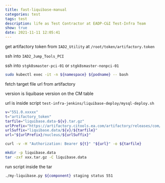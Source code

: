 ```yaml
---
title: fast-liquibase-manual
categories: test
tags: test
description: life as Test Contractor at EADP-C&I Test-Infra Team
show: true
date: 2021-11-11 12:05:41
---
```


get artifactory token from `IAD2_Utility` at `/root/token/artifactory.token`

ssh into `IAD2_Jump_Tools_PCI`

ssh into `stgk8smaster-pci-01` or `stgk8smaster-nonpci-01`

```bash
sudo kubectl exec -it -n ${namespace} ${podname} -- bash
```

fetch target file url from artifactory

version is liquibase version on the CM table

url is inside script `test-infra-jenkins/liquibase-deploy/mysql-deploy.sh`

```bash
v="551.0.xxxxx"
t="artifactory_token"
tarfile="liquibase.data-${v}.tar.gz"
urlPrefix="https://artifactory.citools.ea.com/artifactory/releases/com/ea"
urlSuffix="liquibase.data/${v}/${tarfile}"
url="${urlPrefix}/nucleus/${urlSuffix}"

curl -v -H "Authorization: Bearer ${t}" "${url}" -o ${tarfile}
```



```bash
mkdir -p liquibase.data
tar -zxf xxx.tar.gz -C liquibase.data
```

run script inside the tar

```bash
./my-liquibase.py ${component} staging status 551
```
